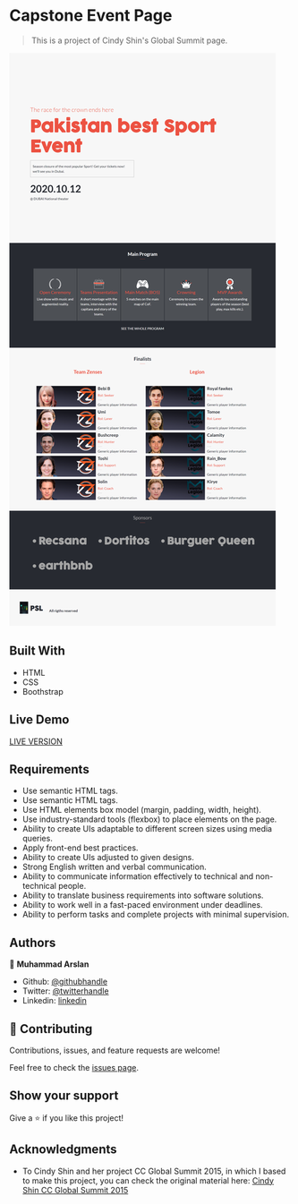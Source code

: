 # Capstone Event Page

> This is a project of Cindy Shin's Global Summit page.

![screenshot](./screenshot.png)

## Built With

- HTML
- CSS
- Boothstrap

## Live Demo

[LIVE VERSION](https://raw.githack.com/arslanbisharat/Conference-Project/main-branch/Index.html)

## Requirements

- Use semantic HTML tags.
- Use semantic HTML tags.
- Use HTML elements box model (margin, padding, width, height).
- Use industry-standard tools (flexbox) to place elements on the page.
- Ability to create UIs adaptable to different screen sizes using media queries.
- Apply front-end best practices.
- Ability to create UIs adjusted to given designs.
- Strong English written and verbal communication.
- Ability to communicate information effectively to technical and non-technical people.
- Ability to translate business requirements into software solutions.
- Ability to work well in a fast-paced environment under deadlines.
- Ability to perform tasks and complete projects with minimal supervision.

## Authors

👤 **Muhammad Arslan**

- Github: [@githubhandle](https://github.com/arslanbisharat)
- Twitter: [@twitterhandle](https://twitter.com/arslan_bisharat)
- Linkedin: [linkedin](https://www.linkedin.com/in/muhammad-arslan-2020bb156)

## 🤝 Contributing

Contributions, issues, and feature requests are welcome!

Feel free to check the [issues page](https://github.com/arslanbisharat/conference-page/issues).

## Show your support

Give a ⭐️ if you like this project!

## Acknowledgments

- To Cindy Shin and her project CC Global Summit 2015, in which I based to make this project, you can check the original material here: [Cindy Shin CC Global Summit 2015](https://www.behance.net/gallery/29845175/CC-Global-Summit-2015)
